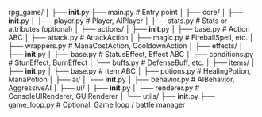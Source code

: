 rpg_game/
│
├── __init__.py
├── main.py                  # Entry point
│
├── core/
│   ├── __init__.py
│   ├── player.py            # Player, AIPlayer
│   ├── stats.py             # Stats or attributes (optional)
│
├── actions/
│   ├── __init__.py
│   ├── base.py              # Action ABC
│   ├── attack.py            # AttackAction
│   ├── magic.py             # FireballSpell, etc.
│   ├── wrappers.py          # ManaCostAction, CooldownAction
│
├── effects/
│   ├── __init__.py
│   ├── base.py              # StatusEffect, Effect ABC
│   ├── conditions.py        # StunEffect, BurnEffect
│   ├── buffs.py             # DefenseBuff, etc.
│
├── items/
│   ├── __init__.py
│   ├── base.py              # Item ABC
│   ├── potions.py           # HealingPotion, ManaPotion
│
├── ai/
│   ├── __init__.py
│   ├── behavior.py          # AIBehavior, AggressiveAI
│
├── ui/
│   ├── __init__.py
│   ├── renderer.py          # ConsoleUIRenderer, GUIRenderer
│
└── utils/
    ├── __init__.py
    ├── game_loop.py         # Optional: Game loop / battle manager
